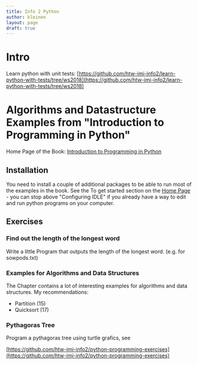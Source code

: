 ```yaml
---
title: Info 2 Python
author: kleinen
layout: page
draft: true
---
```



# Intro

Learn python with unit tests: [https://github.com/htw-imi-info2/learn-python-with-tests/tree/ws2018](https://github.com/htw-imi-info2/learn-python-with-tests/tree/ws2018)


# Algorithms and Datastructure Examples from "Introduction to Programming in Python"

Home Page of the Book: [Introduction to Programming in Python](https://introcs.cs.princeton.edu/python/home)

## Installation
You need to install a couple of additional packages to be able to run most
of the examples in the book. See the To get started
section on the  [Home Page](https://introcs.cs.princeton.edu/python/home) -
you can stop above "Configuring IDLE" if you already have a way to edit and
run python programs on your computer.

## Exercises

### Find out the length of the longest word

Write a little Program that outputs the length of the longest word.
(e.g. for sowpods.txt)

### Examples for Algorithms and Data Structures

The Chapter [](https://introcs.cs.princeton.edu/python/40algorithms/) contains a lot of
interesting examples for algorithms and data structures. My recommendations:

* Partition (15)
* Quicksort (17)

### Pythagoras Tree

Program a pythagoras tree using turtle grafics, see

[https://github.com/htw-imi-info2/python-programming-exercises](https://github.com/htw-imi-info2/python-programming-exercises)
